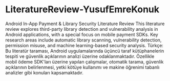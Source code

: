 # LiteratureReview-YusufEmreKonuk

Android In-App Payment & Library Security Literature Review
This literature review explores third-party library detection and vulnerability analysis in Android applications, with a special focus on mobile payment SDKs. Key research areas include automatic library scanning, vulnerability detection, permission misuse, and machine learning-based security analysis.
Türkçe:
Bu literatür taraması, Android uygulamalarında üçüncü taraf kütüphanelerin tespiti ve güvenlik açıklarının analizi üzerine odaklanmaktadır. Özellikle mobil ödeme SDK'ları üzerine yapılan çalışmalar, otomatik tarama, güvenlik açıklarının belirlenmesi, yetki kötüye kullanımı ve makine öğrenimi tabanlı analizler gibi konuları kapsamaktadır.
